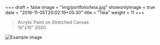+++
draft = false
image = "img/portfolio/teia.jpg"
showonlyimage = true
date = "2016-11-05T20:02:19+05:30"
title = "Teia"
weight = 11
+++

>Acrylic Paint on Stretched Canvas   
>10"x10" 
>2020 <!--more-->

![Example image](/img/portfolio/teia.jpg)
